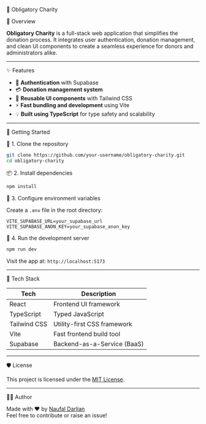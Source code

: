 🕌 Obligatory Charity


📌 Overview

**Obligatory Charity** is a full-stack web application that simplifies the donation process. It integrates user authentication, donation management, and clean UI components to create a seamless experience for donors and administrators alike.

---

✨ Features

- 🔐 **Authentication** with Supabase
- 💳 **Donation management system**
- 🎨 **Reusable UI components** with Tailwind CSS
- ⚡ **Fast bundling and development** using Vite
- 💡 **Built using TypeScript** for type safety and scalability

---

🚀 Getting Started

🔧 1. Clone the repository

```bash
git clone https://github.com/your-username/obligatory-charity.git
cd obligatory-charity
```

📦 2. Install dependencies

```bash
npm install
```

🔑 3. Configure environment variables

Create a `.env` file in the root directory:

```env
VITE_SUPABASE_URL=your_supabase_url
VITE_SUPABASE_ANON_KEY=your_supabase_anon_key
```

🧪 4. Run the development server

```bash
npm run dev
```

Visit the app at: `http://localhost:5173`

---

🧰 Tech Stack

| Tech            | Description                           |
|-----------------|---------------------------------------|
| React           | Frontend UI framework                 |
| TypeScript      | Typed JavaScript                      |
| Tailwind CSS    | Utility-first CSS framework           |
| Vite            | Fast frontend build tool              |
| Supabase        | Backend-as-a-Service (BaaS)           |

---

🛡️ License

This project is licensed under the [MIT License](./LICENSE).

---

👨‍💻 Author

Made with ❤️ by [Naufal Darlian](https://github.com/le0nxD)  
Feel free to contribute or raise an issue!
